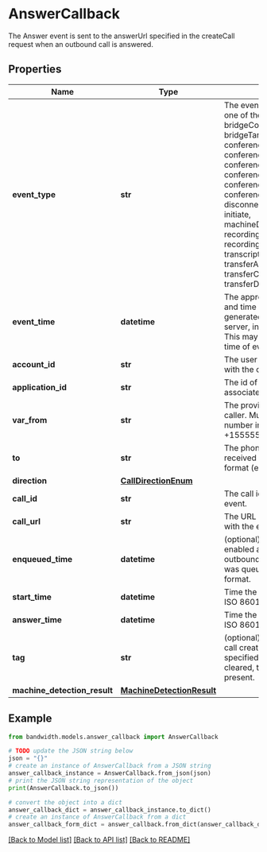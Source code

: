 # AnswerCallback

The Answer event is sent to the answerUrl specified in the createCall request when an outbound call is answered.

## Properties

Name | Type | Description | Notes
------------ | ------------- | ------------- | -------------
**event_type** | **str** | The event type, value can be one of the following: answer, bridgeComplete, bridgeTargetComplete, conferenceCreated, conferenceRedirect, conferenceMemberJoin, conferenceMemberExit, conferenceCompleted, conferenceRecordingAvailable, disconnect, dtmf, gather, initiate, machineDetectionComplete, recordingComplete, recordingAvailable, redirect, transcriptionAvailable, transferAnswer, transferComplete, transferDisconnect. | [optional] 
**event_time** | **datetime** | The approximate UTC date and time when the event was generated by the Bandwidth server, in ISO 8601 format. This may not be exactly the time of event execution. | [optional] 
**account_id** | **str** | The user account associated with the call. | [optional] 
**application_id** | **str** | The id of the application associated with the call. | [optional] 
**var_from** | **str** | The provided identifier of the caller. Must be a phone number in E.164 format (e.g. +15555555555). | [optional] 
**to** | **str** | The phone number that received the call, in E.164 format (e.g. +15555555555). | [optional] 
**direction** | [**CallDirectionEnum**](CallDirectionEnum.md) |  | [optional] 
**call_id** | **str** | The call id associated with the event. | [optional] 
**call_url** | **str** | The URL of the call associated with the event. | [optional] 
**enqueued_time** | **datetime** | (optional) If call queueing is enabled and this is an outbound call, time the call was queued, in ISO 8601 format. | [optional] 
**start_time** | **datetime** | Time the call was started, in ISO 8601 format. | [optional] 
**answer_time** | **datetime** | Time the call was answered, in ISO 8601 format. | [optional] 
**tag** | **str** | (optional) The tag specified on call creation. If no tag was specified or it was previously cleared, this field will not be present. | [optional] 
**machine_detection_result** | [**MachineDetectionResult**](MachineDetectionResult.md) |  | [optional] 

## Example

```python
from bandwidth.models.answer_callback import AnswerCallback

# TODO update the JSON string below
json = "{}"
# create an instance of AnswerCallback from a JSON string
answer_callback_instance = AnswerCallback.from_json(json)
# print the JSON string representation of the object
print(AnswerCallback.to_json())

# convert the object into a dict
answer_callback_dict = answer_callback_instance.to_dict()
# create an instance of AnswerCallback from a dict
answer_callback_form_dict = answer_callback.from_dict(answer_callback_dict)
```
[[Back to Model list]](../README.md#documentation-for-models) [[Back to API list]](../README.md#documentation-for-api-endpoints) [[Back to README]](../README.md)


